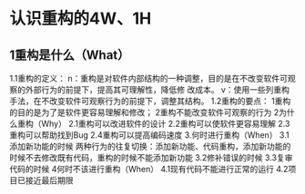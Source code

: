 
# 认识重构的4W、1H
## 1重构是什么（What）
1.1重构的定义：
n：重构是对软件内部结构的一种调整，目的是在不改变软件可观察的外部行为的前提下，提高其可理解性，降低修      改成本。
v：使用一些列重构手法，在不改变软件可观察行为的前提下，调整其结构。
1.2重构的要点：
1重构的目的是为了是软件更容易理解和修改；
2重构不能改变软件可观察的行为
2为什么重构（Why）
2.1重构可以改进软件的设计
2.2重构可以使软件更容易理解
2.3重构可以帮助找到Bug
2.4重构可以提高编码速度
3.何时进行重构（When）
3.1添加新功能的时候
两种行为的往复切换：添加新功能、代码重构，添加新功能的时候不去修改既有代码，重构的时候不能添加新功能
3.2修补错误的时候
3.3复审代码的时候
4何时不该进行重构（When）
4.1现有代码不能进行正常的运行
4.2项目已接近最后期限
